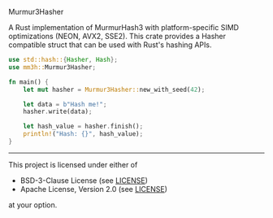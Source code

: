 Murmur3Hasher

A Rust implementation of MurmurHash3 with platform-specific SIMD optimizations (NEON, AVX2, SSE2). This crate provides a Hasher compatible struct that can be used with Rust's hashing APIs.

```rust
use std::hash::{Hasher, Hash};
use mm3h::Murmur3Hasher;

fn main() {
    let mut hasher = Murmur3Hasher::new_with_seed(42);

    let data = b"Hash me!";
    hasher.write(data);

    let hash_value = hasher.finish();
    println!("Hash: {}", hash_value);
}
```

----

This project is licensed under either of

- BSD-3-Clause License (see [LICENSE](LICENSE.md))
- Apache License, Version 2.0 (see [LICENSE](LICENSE-APACHE.md))

at your option.
